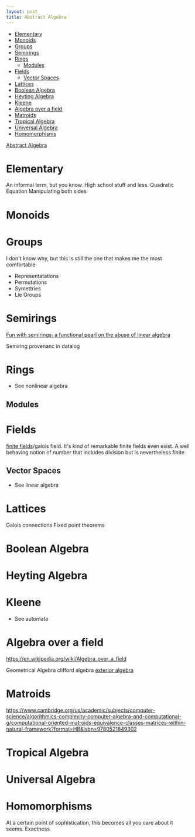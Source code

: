 ```yaml
---
layout: post
title: Abstract Algebra
---
```

- [Elementary](#elementary)
- [Monoids](#monoids)
- [Groups](#groups)
- [Semirings](#semirings)
- [Rings](#rings)
  - [Modules](#modules)
- [Fields](#fields)
  - [Vector Spaces](#vector-spaces)
- [Lattices](#lattices)
- [Boolean Algebra](#boolean-algebra)
- [Heyting Algebra](#heyting-algebra)
- [Kleene](#kleene)
- [Algebra over a field](#algebra-over-a-field)
- [Matroids](#matroids)
- [Tropical Algebra](#tropical-algebra)
- [Universal Algebra](#universal-algebra)
- [Homomorphisms](#homomorphisms)



[Abstract Algebra](https://en.wikipedia.org/wiki/Abstract_algebra)
# Elementary
An informal term, but you know. High school stuff and less.
Quadratic Equation
Manipulating both sides

# Monoids

# Groups
I don't know why, but this is still the one that makes me the most comfortable

- Representatations
- Permutations
- Symettries
- Lie Groups



# Semirings
[Fun with semirings: a functional pearl on the abuse of linear algebra](https://dl.acm.org/doi/abs/10.1145/2544174.2500613)

Semiring provenanc in datalog
# Rings
- See nonlinear algebra

## Modules

# Fields
[finite fields](https://en.wikipedia.org/wiki/Finite_field)/galois field. It's kind of remarkable finite fields even exist. A well behaving notion of number that includes division but is nevertheless finite

## Vector Spaces
- See linear algebra

# Lattices



Galois connections
Fixed point theorems

# Boolean Algebra

# Heyting Algebra

# Kleene
- See automata

# Algebra over a field
https://en.wikipedia.org/wiki/Algebra_over_a_field

Geometrical Algebra
clifford algebra
[exterior algebra](https://en.wikipedia.org/wiki/Exterior_algebra)



# Matroids
https://www.cambridge.org/us/academic/subjects/computer-science/algorithmics-complexity-computer-algebra-and-computational-g/computational-oriented-matroids-equivalence-classes-matrices-within-natural-framework?format=HB&isbn=9780521849302

# Tropical Algebra


# Universal Algebra


# Homomorphisms
At a certain point of sophistication, this becomes all you care about it seems.
Exactness



